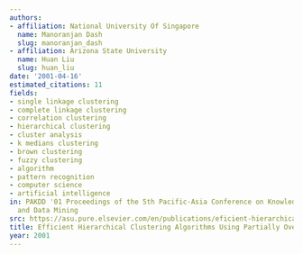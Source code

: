 ```yaml
---
authors:
- affiliation: National University Of Singapore
  name: Manoranjan Dash
  slug: manoranjan_dash
- affiliation: Arizona State University
  name: Huan Liu
  slug: huan_liu
date: '2001-04-16'
estimated_citations: 11
fields:
- single linkage clustering
- complete linkage clustering
- correlation clustering
- hierarchical clustering
- cluster analysis
- k medians clustering
- brown clustering
- fuzzy clustering
- algorithm
- pattern recognition
- computer science
- artificial intelligence
in: PAKDD '01 Proceedings of the 5th Pacific-Asia Conference on Knowledge Discovery
  and Data Mining
src: https://asu.pure.elsevier.com/en/publications/eficient-hierarchical-clustering-algorithms-using-partially-overl
title: Efficient Hierarchical Clustering Algorithms Using Partially Overlapping Partitions
year: 2001
---
```

